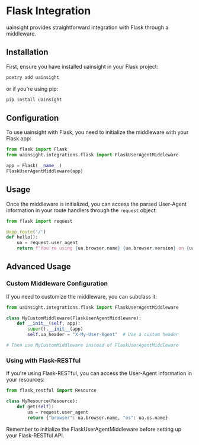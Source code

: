 # Flask Integration

uainsight provides straightforward integration with Flask through a middleware.

## Installation

First, ensure you have installed uainsight in your Flask project:

```bash
poetry add uainsight
```

or if you're using pip:

```bash
pip install uainsight
```

## Configuration

To use uainsight with Flask, you need to initialize the middleware with your Flask app:

```python
from flask import Flask
from uainsight.integrations.flask import FlaskUserAgentMiddleware

app = Flask(__name__)
FlaskUserAgentMiddleware(app)
```

## Usage

Once the middleware is initialized, you can access the parsed User-Agent information in your route handlers through the `request` object:

```python
from flask import request

@app.route('/')
def hello():
    ua = request.user_agent
    return f"You're using {ua.browser.name} {ua.browser.version} on {ua.os.name} {ua.os.version}"
```

## Advanced Usage

### Custom Middleware Configuration

If you need to customize the middleware, you can subclass it:

```python
from uainsight.integrations.flask import FlaskUserAgentMiddleware

class MyCustomMiddleware(FlaskUserAgentMiddleware):
    def __init__(self, app):
        super().__init__(app)
        self.ua_header = "X-My-User-Agent"  # Use a custom header

# Then use MyCustomMiddleware instead of FlaskUserAgentMiddleware
```

### Using with Flask-RESTful

If you're using Flask-RESTful, you can access the User-Agent information in your resources:

```python
from flask_restful import Resource

class MyResource(Resource):
    def get(self):
        ua = request.user_agent
        return {"browser": ua.browser.name, "os": ua.os.name}
```

Remember to initialize the FlaskUserAgentMiddleware before setting up your Flask-RESTful API.